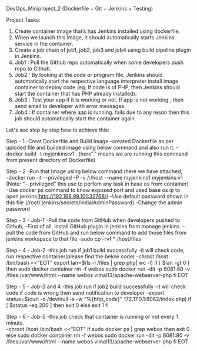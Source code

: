 DevOps_Miniproject_2 (Dockerfile + Git + Jenkins + Testing)

Project Tasks:
1. Create container image that’s has Jenkins installed using dockerfile.
2. When we launch this image, it should automatically starts Jenkins service in the container.
3. Create a job chain of job1, job2, job3 and job4 using build pipeline plugin in Jenkins.
4. Job1 : Pull the Github repo automatically when some developers push repo to Github.
5. Job2 : By looking at the code or program file, Jenkins should automatically start the respective language interpreter install image container to deploy code (eg. If code is of PHP, then Jenkins should start the container that has PHP already installed).
6. Job3 : Test your app if it is working or not. If app is not working , then send email to developer with error messages.
7. Job4 : If container where app is running. fails due to any reson then this job should automatically start the container again.

Let's see step by step how to achieve this:

Step - 1 -Creat Dockerfile and Build Image
      -created Dockerfile as per uploded file and builded image using below command and also run it.
      -docker build -t myjenkins:v1 . (here"." means we are running this command from present directory of Dockerfile)

Step - 2 -Run that Image using below command (here we have attached,     
      -docker run -it --privileged -P -v /:/host --name myjenkins1 myjenkins:v1 (Note: "--privileged" this use to perfom any task in base os from container)
      -Use docker ps command to know exposed port and used base os ip to open jenkins(http://192.168.99.101:32768/)
      -Use default password shown in this file (/root/.jenkins/secrets/initialAdminPassword)
      -Change the admin password

Step - 3 - Job-1 -Pull the code from GitHub when developers pushed to Github,
      -First of all, install GitHub plugin in jenkins from manage jenkins.
      -pull the code from GitHub and run below command to add those files from jenkins workspace to that file
      -sudo cp -rvf * /host/files

Step - 4 - Job-2 -this job run if job1 build successfully -it will check code, run respective container(please find the below code)
      -chroot /host /bin/bash <<"EOT"
       export lan=$(ls -l /files | grep php| wc -l)
       if  [ $lan -gt 0 ]
       then
       sudo docker container rm -f webos
       sudo docker run -dit -p 8081:80 -v /files:/var/www/html --name webos vimal13/apache-webserver-php
       fi
       EOT

Step - 5 - Job-3 and 4 -this job run if job2 build successfully -it will check code if code is wrong then send notification to developer
      -export status=$(curl -o /dev/null -s -w "%{http_code}" 172.17.0.1:8082/index.php)
       if [ $status -eq 200 ]
       then exit 0
       else
       exit 1
       fi

Step - 6 - Job-5 -this job check that container is running or not every 1 minute.    
      -chroot /host /bin/bash <<"EOT"
       if  sudo docker ps | grep webos
       then
       exit 0
       else
       sudo docker container rm -f webos
       sudo docker run -dit -p 8081:80 -v /files:/var/www/html --name webos vimal13/apache-webserver-php
       fi
       EOT

